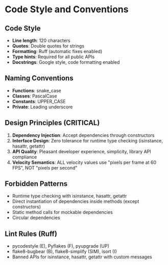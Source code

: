 # Code Style and Conventions

## Code Style
- **Line length**: 120 characters
- **Quotes**: Double quotes for strings
- **Formatting**: Ruff (automatic fixes enabled)
- **Type hints**: Required for all public APIs
- **Docstrings**: Google style, code formatting enabled

## Naming Conventions
- **Functions**: snake_case
- **Classes**: PascalCase
- **Constants**: UPPER_CASE
- **Private**: Leading underscore

## Design Principles (CRITICAL)
1. **Dependency Injection**: Accept dependencies through constructors
2. **Interface Design**: Zero tolerance for runtime type checking (isinstance, hasattr, getattr)
3. **API Quality**: Pleasant developer experience, simplicity, library API compliance
4. **Velocity Semantics**: ALL velocity values use "pixels per frame at 60 FPS", NOT "pixels per second"

## Forbidden Patterns
- Runtime type checking with isinstance, hasattr, getattr
- Direct instantiation of dependencies inside methods (except constructors)
- Static method calls for mockable dependencies
- Circular dependencies

## Lint Rules (Ruff)
- pycodestyle (E), Pyflakes (F), pyupgrade (UP)
- flake8-bugbear (B), flake8-simplify (SIM), isort (I)
- Banned APIs for isinstance, hasattr, getattr with custom messages